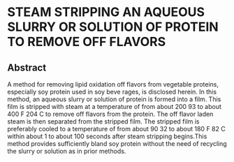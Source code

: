 # STEAM STRIPPING AN AQUEOUS SLURRY OR SOLUTION OF PROTEIN TO REMOVE OFF FLAVORS

## Abstract
A method for removing lipid oxidation off flavors from vegetable proteins, especially soy protein used in soy beve rages, is disclosed herein. In this method, an aqueous slurry or solution of protein is formed into a film. This film is stripped with steam at a temperature of from about 200 93 to about 400 F 204 C to remove off flavors from the protein. The off flavor laden steam is then separated from the stripped film. The stripped film is preferably cooled to a temperature of from about 90 32 to about 180 F 82 C within about 1 to about 100 seconds after steam stripping begins.This method provides sufficiently bland soy protein without the need of recycling the slurry or solution as in prior methods.